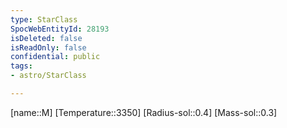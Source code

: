 ```yaml
---
type: StarClass
SpocWebEntityId: 28193
isDeleted: false
isReadOnly: false
confidential: public
tags:
- astro/StarClass

---
```


[name::M]
[Temperature::3350]
[Radius-sol::0.4]
[Mass-sol::0.3]


